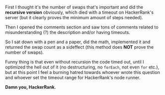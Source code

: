 First I thought it's the number of swaps that's important and did the **recursive version** obviously, which died with a timeout on HackerRank's server (but it clearly proves the minimum amount of steps needed).

Then I opened the comments section and saw tons of comments related to misunderstanding (?) the description and/or having timeouts.

So I sat down with a pen and a paper, did the math, implemented it and returned the swap count as a sideffect (this method does **NOT** prove the number of swaps).

Funny thing is that even without recursion the code timed out, until I optimized the hell out of it (no destructuring, no `forEach`, not even `for` etc.), but at this point I feel a burning hatred towards whoever wrote this question and whoever set the timeout range for HackerRank's node runner.

**Damn you, HackerRank.**
